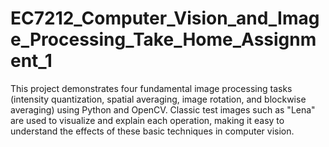 # EC7212_Computer_Vision_and_Image_Processing_Take_Home_Assignment_1
This project demonstrates four fundamental image processing tasks (intensity quantization, spatial averaging, image rotation, and blockwise averaging) using Python and OpenCV. Classic test images such as "Lena" are used to visualize and explain each operation, making it easy to understand the effects of these basic techniques in computer vision.
